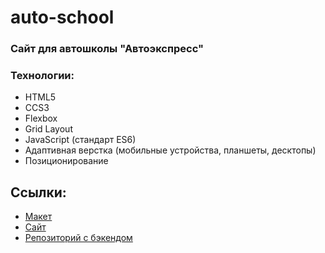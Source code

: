 # auto-school

### Сайт для автошколы "Автоэкспресс"

### Технологии:
+ HTML5
+ CCS3
+ Flexbox
+ Grid Layout
+ JavaScript (стандарт ES6)
+ Адаптивная верстка (мобильные устройства, планшеты, десктопы)
+ Позиционирование

## Ссылки:
+ [Макет](https://disk.yandex.ru/d/UuZN0UKyf8nc1g)
+ [Cайт](https://movies-explorer-nikolaev.nomoredomains.icu)
+ [Репозиторий с бэкендом](https://github.com/Andryuha-Nikolaev/movies-explorer-api)
